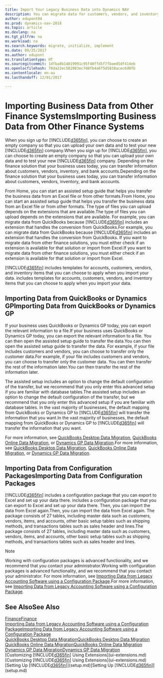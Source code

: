 ```yaml
---
title: Import Your Legacy Business Data into Dynamics NAV
description: You can migrate data for customers, vendors, and inventory, for example, from Excel, QuickBooks, or Dynamics GP, into Dynamics NAV.
author: edupont04
ms.prod: dynamics-nav-2018
ms.topic: article
ms.devlang: na
ms.tgt_pltfrm: na
ms.workload: na
ms.search.keywords: migrate, initialize, implement
ms.date: 09/25/2017
ms.author: edupont
ms.translationtype: HT
ms.sourcegitcommit: 1dfba8b14019991c95f40ffd5f7fbaed5df414eb
ms.openlocfilehash: 70da22ec582083ec7d8fb4a6f5d5838acec6d0fb
ms.contentlocale: en-au
ms.lasthandoff: 12/01/2017

---
```

# <a name="importing-business-data-from-other-finance-systems"></a><span data-ttu-id="b640f-103">Importing Business Data from Other Finance Systems</span><span class="sxs-lookup"><span data-stu-id="b640f-103">Importing Business Data from Other Finance Systems</span></span>
<span data-ttu-id="b640f-104">When you sign up for [!INCLUDE[d365fin](includes/d365fin_md.md)], you can choose to create an empty company so that you can upload your own data and to test your new [!INCLUDE[d365fin](includes/d365fin_md.md)] company.</span><span class="sxs-lookup"><span data-stu-id="b640f-104">When you sign up for [!INCLUDE[d365fin](includes/d365fin_md.md)], you can choose to create an empty company so that you can upload your own data and to test your new [!INCLUDE[d365fin](includes/d365fin_md.md)] company.</span></span> <span data-ttu-id="b640f-105">Depending on the finance solution that your business uses today, you can transfer information about customers, vendors, inventory, and bank accounts.</span><span class="sxs-lookup"><span data-stu-id="b640f-105">Depending on the finance solution that your business uses today, you can transfer information about customers, vendors, inventory, and bank accounts.</span></span>  

<span data-ttu-id="b640f-106">From Home, you can start an assisted setup guide that helps you transfer the business data from an Excel file or from other formats.</span><span class="sxs-lookup"><span data-stu-id="b640f-106">From Home, you can start an assisted setup guide that helps you transfer the business data from an Excel file or from other formats.</span></span> <span data-ttu-id="b640f-107">The type of files you can upload depends on the extensions that are available.</span><span class="sxs-lookup"><span data-stu-id="b640f-107">The type of files you can upload depends on the extensions that are available.</span></span> <span data-ttu-id="b640f-108">For example, you can migrate data from QuickBooks because [!INCLUDE[d365fin](includes/d365fin_md.md)] includes an extension that handles the conversion from QuickBooks.</span><span class="sxs-lookup"><span data-stu-id="b640f-108">For example, you can migrate data from QuickBooks because [!INCLUDE[d365fin](includes/d365fin_md.md)] includes an extension that handles the conversion from QuickBooks.</span></span> <span data-ttu-id="b640f-109">If you want to migrate data from other finance solutions, you must either check if an extension is available for that solution or import from Excel.</span><span class="sxs-lookup"><span data-stu-id="b640f-109">If you want to migrate data from other finance solutions, you must either check if an extension is available for that solution or import from Excel.</span></span>  

[!INCLUDE[d365fin](includes/d365fin_md.md)]<span data-ttu-id="b640f-110"> includes templates for accounts, customers, vendors, and inventory items that you can choose to apply when you import your data.</span><span class="sxs-lookup"><span data-stu-id="b640f-110"> includes templates for accounts, customers, vendors, and inventory items that you can choose to apply when you import your data.</span></span>  

## <a name="importing-data-from-quickbooks-or-dynamics-gp"></a><span data-ttu-id="b640f-111">Importing Data from QuickBooks or Dynamics GP</span><span class="sxs-lookup"><span data-stu-id="b640f-111">Importing Data from QuickBooks or Dynamics GP</span></span>
<span data-ttu-id="b640f-112">If your business uses QuickBooks or Dynamics GP today, you can export the relevant information to a file.</span><span class="sxs-lookup"><span data-stu-id="b640f-112">If your business uses QuickBooks or Dynamics GP today, you can export the relevant information to a file.</span></span> <span data-ttu-id="b640f-113">You can then open the assisted setup guide to transfer the data.</span><span class="sxs-lookup"><span data-stu-id="b640f-113">You can then open the assisted setup guide to transfer the data.</span></span>
<span data-ttu-id="b640f-114">For example, if your file includes customers and vendors, you can choose to transfer only the customer data.</span><span class="sxs-lookup"><span data-stu-id="b640f-114">For example, if your file includes customers and vendors, you can choose to transfer only the customer data.</span></span> <span data-ttu-id="b640f-115">You can then transfer the rest of the information later.</span><span class="sxs-lookup"><span data-stu-id="b640f-115">You can then transfer the rest of the information later.</span></span>  

<span data-ttu-id="b640f-116">The assisted setup includes an option to change the default configuration of the transfer, but we recommend that you only enter this advanced setup if you are familiar with database tables.</span><span class="sxs-lookup"><span data-stu-id="b640f-116">The assisted setup includes an option to change the default configuration of the transfer, but we recommend that you only enter this advanced setup if you are familiar with database tables.</span></span> <span data-ttu-id="b640f-117">In the vast majority of businesses, the default mapping from QuickBooks or Dynamics GP to [!INCLUDE[d365fin](includes/d365fin_md.md)] will transfer the information that you want.</span><span class="sxs-lookup"><span data-stu-id="b640f-117">In the vast majority of businesses, the default mapping from QuickBooks or Dynamics GP to [!INCLUDE[d365fin](includes/d365fin_md.md)] will transfer the information that you want.</span></span>  

<span data-ttu-id="b640f-118">For more information, see [QuickBooks Desktop Data Migration](ui-extensions-quickbooks-data-migration.md), [QuickBooks Online Data Migration](ui-extensions-quickbooks-online-data-migration.md), or [Dynamics GP Data Migration](ui-extensions-dynamicsgp-data-migration.md).</span><span class="sxs-lookup"><span data-stu-id="b640f-118">For more information, see [QuickBooks Desktop Data Migration](ui-extensions-quickbooks-data-migration.md), [QuickBooks Online Data Migration](ui-extensions-quickbooks-online-data-migration.md), or [Dynamics GP Data Migration](ui-extensions-dynamicsgp-data-migration.md).</span></span>  

## <a name="importing-data-from-configuration-packages"></a><span data-ttu-id="b640f-119">Importing Data from Configuration Packages</span><span class="sxs-lookup"><span data-stu-id="b640f-119">Importing Data from Configuration Packages</span></span>
[!INCLUDE[d365fin](includes/d365fin_md.md)]<span data-ttu-id="b640f-120"> includes a configuration package that you can export to Excel and set up your data there.</span><span class="sxs-lookup"><span data-stu-id="b640f-120"> includes a configuration package that you can export to Excel and set up your data there.</span></span> <span data-ttu-id="b640f-121">Then, you can import the data from Excel again.</span><span class="sxs-lookup"><span data-stu-id="b640f-121">Then, you can import the data from Excel again.</span></span> <span data-ttu-id="b640f-122">The package consists of 27 tables, including master data such as customers, vendors, items, and accounts, other basic setup tables such as shipping methods, and transactions tables such as sales header and lines.</span><span class="sxs-lookup"><span data-stu-id="b640f-122">The package consists of 27 tables, including master data such as customers, vendors, items, and accounts, other basic setup tables such as shipping methods, and transactions tables such as sales header and lines.</span></span>  

> [!NOTE]  
>   <span data-ttu-id="b640f-123">Working with configuration packages is advanced functionality, and we recommend that you contact your administrator.</span><span class="sxs-lookup"><span data-stu-id="b640f-123">Working with configuration packages is advanced functionality, and we recommend that you contact your administrator.</span></span> <span data-ttu-id="b640f-124">For more information, see [Importing Data from Legacy Accounting Software using a Configuration Package](across-import-data-configuration-packages.md).</span><span class="sxs-lookup"><span data-stu-id="b640f-124">For more information, see [Importing Data from Legacy Accounting Software using a Configuration Package](across-import-data-configuration-packages.md).</span></span>  

## <a name="see-also"></a><span data-ttu-id="b640f-125">See Also</span><span class="sxs-lookup"><span data-stu-id="b640f-125">See Also</span></span>
[<span data-ttu-id="b640f-126">Finance</span><span class="sxs-lookup"><span data-stu-id="b640f-126">Finance</span></span>](finance.md)  
[<span data-ttu-id="b640f-127">Importing Data from Legacy Accounting Software using a Configuration Package</span><span class="sxs-lookup"><span data-stu-id="b640f-127">Importing Data from Legacy Accounting Software using a Configuration Package</span></span>](across-import-data-configuration-packages.md)  
[<span data-ttu-id="b640f-128">QuickBooks Desktop Data Migration</span><span class="sxs-lookup"><span data-stu-id="b640f-128">QuickBooks Desktop Data Migration</span></span>](ui-extensions-quickbooks-data-migration.md)  
[<span data-ttu-id="b640f-129">QuickBooks Online Data Migration</span><span class="sxs-lookup"><span data-stu-id="b640f-129">QuickBooks Online Data Migration</span></span>](ui-extensions-quickbooks-online-data-migration.md)  
[<span data-ttu-id="b640f-130">Dynamics GP Data Migration</span><span class="sxs-lookup"><span data-stu-id="b640f-130">Dynamics GP Data Migration</span></span>](ui-extensions-dynamicsgp-data-migration.md)  
<span data-ttu-id="b640f-131">[Customizing [!INCLUDE[d365fin](includes/d365fin_md.md)] Using Extensions](ui-extensions.md) </span><span class="sxs-lookup"><span data-stu-id="b640f-131">[Customizing [!INCLUDE[d365fin](includes/d365fin_md.md)] Using Extensions](ui-extensions.md) </span></span>  
<span data-ttu-id="b640f-132">[Setting Up [!INCLUDE[d365fin](includes/d365fin_md.md)]](setup.md)</span><span class="sxs-lookup"><span data-stu-id="b640f-132">[Setting Up [!INCLUDE[d365fin](includes/d365fin_md.md)]](setup.md)</span></span>

## 

